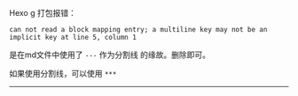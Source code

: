 

Hexo g 打包报错：

`can not read a block mapping entry; a multiline key may not be an implicit key at line 5, column 1`





是在md文件中使用了 `---` 作为分割线 的缘故。删除即可。

如果使用分割线，可以使用  `***`



***





